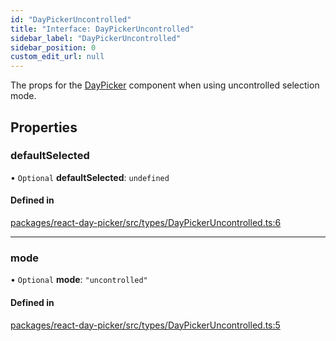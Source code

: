 ```yaml
---
id: "DayPickerUncontrolled"
title: "Interface: DayPickerUncontrolled"
sidebar_label: "DayPickerUncontrolled"
sidebar_position: 0
custom_edit_url: null
---
```


The props for the [DayPicker](../functions/DayPicker) component when using uncontrolled selection mode.

## Properties

### defaultSelected

• `Optional` **defaultSelected**: `undefined`

#### Defined in

[packages/react-day-picker/src/types/DayPickerUncontrolled.ts:6](https://github.com/gpbl/react-day-picker/blob/b5db746c/packages/react-day-picker/src/types/DayPickerUncontrolled.ts#L6)

___

### mode

• `Optional` **mode**: ``"uncontrolled"``

#### Defined in

[packages/react-day-picker/src/types/DayPickerUncontrolled.ts:5](https://github.com/gpbl/react-day-picker/blob/b5db746c/packages/react-day-picker/src/types/DayPickerUncontrolled.ts#L5)
